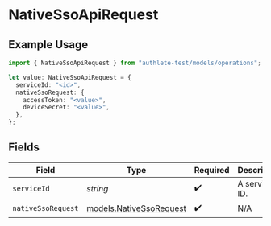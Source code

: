 # NativeSsoApiRequest

## Example Usage

```typescript
import { NativeSsoApiRequest } from "authlete-test/models/operations";

let value: NativeSsoApiRequest = {
  serviceId: "<id>",
  nativeSsoRequest: {
    accessToken: "<value>",
    deviceSecret: "<value>",
  },
};
```

## Fields

| Field                                                       | Type                                                        | Required                                                    | Description                                                 |
| ----------------------------------------------------------- | ----------------------------------------------------------- | ----------------------------------------------------------- | ----------------------------------------------------------- |
| `serviceId`                                                 | *string*                                                    | :heavy_check_mark:                                          | A service ID.                                               |
| `nativeSsoRequest`                                          | [models.NativeSsoRequest](../../models/nativessorequest.md) | :heavy_check_mark:                                          | N/A                                                         |